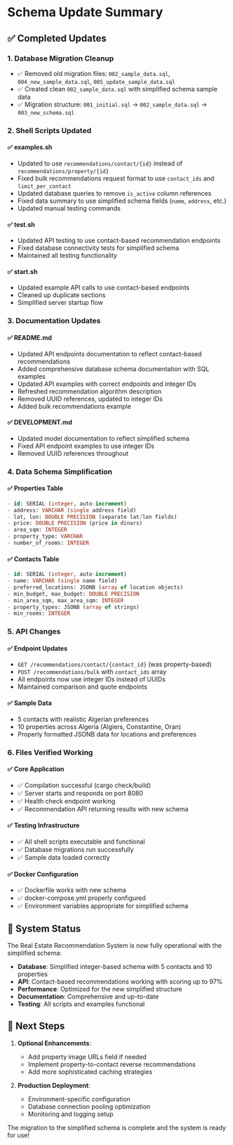 # Schema Update Summary

## ✅ Completed Updates

### 1. Database Migration Cleanup
- ✅ Removed old migration files: `002_sample_data.sql`, `004_new_sample_data.sql`, `005_update_sample_data.sql`
- ✅ Created clean `002_sample_data.sql` with simplified schema sample data
- ✅ Migration structure: `001_initial.sql` → `002_sample_data.sql` → `003_new_schema.sql`

### 2. Shell Scripts Updated

#### ✅ examples.sh
- Updated to use `recommendations/contact/{id}` instead of `recommendations/property/{id}`
- Fixed bulk recommendations request format to use `contact_ids` and `limit_per_contact`
- Updated database queries to remove `is_active` column references
- Fixed data summary to use simplified schema fields (`name`, `address`, etc.)
- Updated manual testing commands

#### ✅ test.sh
- Updated API testing to use contact-based recommendation endpoints
- Fixed database connectivity tests for simplified schema
- Maintained all testing functionality

#### ✅ start.sh
- Updated example API calls to use contact-based endpoints
- Cleaned up duplicate sections
- Simplified server startup flow

### 3. Documentation Updates

#### ✅ README.md
- Updated API endpoints documentation to reflect contact-based recommendations
- Added comprehensive database schema documentation with SQL examples
- Updated API examples with correct endpoints and integer IDs
- Refreshed recommendation algorithm description
- Removed UUID references, updated to integer IDs
- Added bulk recommendations example

#### ✅ DEVELOPMENT.md
- Updated model documentation to reflect simplified schema
- Fixed API endpoint examples to use integer IDs
- Removed UUID references throughout

### 4. Data Schema Simplification

#### ✅ Properties Table
```sql
- id: SERIAL (integer, auto-increment)
- address: VARCHAR (single address field)
- lat, lon: DOUBLE PRECISION (separate lat/lon fields)
- price: DOUBLE PRECISION (price in dinars)
- area_sqm: INTEGER
- property_type: VARCHAR
- number_of_rooms: INTEGER
```

#### ✅ Contacts Table
```sql
- id: SERIAL (integer, auto-increment)
- name: VARCHAR (single name field)
- preferred_locations: JSONB (array of location objects)
- min_budget, max_budget: DOUBLE PRECISION
- min_area_sqm, max_area_sqm: INTEGER
- property_types: JSONB (array of strings)
- min_rooms: INTEGER
```

### 5. API Changes

#### ✅ Endpoint Updates
- `GET /recommendations/contact/{contact_id}` (was property-based)
- `POST /recommendations/bulk` with `contact_ids` array
- All endpoints now use integer IDs instead of UUIDs
- Maintained comparison and quote endpoints

#### ✅ Sample Data
- 5 contacts with realistic Algerian preferences
- 10 properties across Algeria (Algiers, Constantine, Oran)
- Properly formatted JSONB data for locations and preferences

### 6. Files Verified Working

#### ✅ Core Application
- ✅ Compilation successful (cargo check/build)
- ✅ Server starts and responds on port 8080
- ✅ Health check endpoint working
- ✅ Recommendation API returning results with new schema

#### ✅ Testing Infrastructure
- ✅ All shell scripts executable and functional
- ✅ Database migrations run successfully
- ✅ Sample data loaded correctly

#### ✅ Docker Configuration
- ✅ Dockerfile works with new schema
- ✅ docker-compose.yml properly configured
- ✅ Environment variables appropriate for simplified schema

## 🎯 System Status

The Real Estate Recommendation System is now fully operational with the simplified schema:

- **Database**: Simplified integer-based schema with 5 contacts and 10 properties
- **API**: Contact-based recommendations working with scoring up to 97%
- **Performance**: Optimized for the new simplified structure
- **Documentation**: Comprehensive and up-to-date
- **Testing**: All scripts and examples functional

## 🚀 Next Steps

1. **Optional Enhancements**:
   - Add property image URLs field if needed
   - Implement property-to-contact reverse recommendations
   - Add more sophisticated caching strategies

2. **Production Deployment**:
   - Environment-specific configuration
   - Database connection pooling optimization
   - Monitoring and logging setup

The migration to the simplified schema is complete and the system is ready for use!
